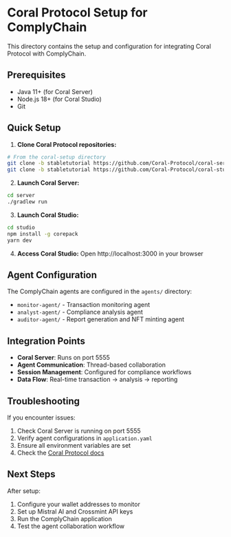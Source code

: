 # Coral Protocol Setup for ComplyChain

This directory contains the setup and configuration for integrating Coral Protocol with ComplyChain.

## Prerequisites

- Java 11+ (for Coral Server)
- Node.js 18+ (for Coral Studio)
- Git

## Quick Setup

1. **Clone Coral Protocol repositories:**
```bash
# From the coral-setup directory
git clone -b stabletutorial https://github.com/Coral-Protocol/coral-server server
git clone -b stabletutorial https://github.com/Coral-Protocol/coral-studio studio
```

2. **Launch Coral Server:**
```bash
cd server
./gradlew run
```

3. **Launch Coral Studio:**
```bash
cd studio
npm install -g corepack
yarn dev
```

4. **Access Coral Studio:**
Open http://localhost:3000 in your browser

## Agent Configuration

The ComplyChain agents are configured in the `agents/` directory:

- `monitor-agent/` - Transaction monitoring agent
- `analyst-agent/` - Compliance analysis agent  
- `auditor-agent/` - Report generation and NFT minting agent

## Integration Points

- **Coral Server**: Runs on port 5555
- **Agent Communication**: Thread-based collaboration
- **Session Management**: Configured for compliance workflows
- **Data Flow**: Real-time transaction → analysis → reporting

## Troubleshooting

If you encounter issues:

1. Check Coral Server is running on port 5555
2. Verify agent configurations in `application.yaml`
3. Ensure all environment variables are set
4. Check the [Coral Protocol docs](https://docs.coralprotocol.org/help/troubleshooting)

## Next Steps

After setup:
1. Configure your wallet addresses to monitor
2. Set up Mistral AI and Crossmint API keys
3. Run the ComplyChain application
4. Test the agent collaboration workflow
